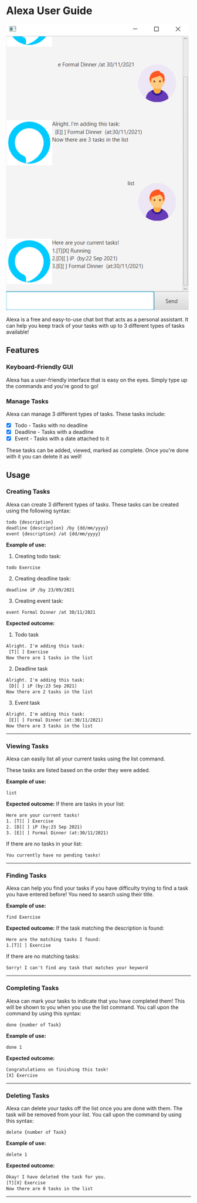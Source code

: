 # Alexa User Guide

![Alexa Preview](https://github.com/DonnyS57/ip/blob/master/docs/Ui.png)

Alexa is a free and easy-to-use chat bot that acts as a personal assistant. It can help you keep track of your tasks with up to 3 different types of tasks available!

## Features

### Keyboard-Friendly GUI

Alexa has a user-friendly interface that is easy on the eyes. Simply type up the commands and you're good to go!

### Manage Tasks

Alexa can manage 3 different types of tasks. These tasks include:

- [x] Todo - Tasks with no deadline
- [x] Deadline - Tasks with a deadline
- [x] Event - Tasks with a date attached to it 

These tasks can be added, viewed, marked as complete. Once you're done with it you can delete it as well!

## Usage

### Creating Tasks

Alexa can create 3 different types of tasks. These tasks can be created using the following syntax:
```
todo {description}
deadline {description} /by {dd/mm/yyyy}
event {description} /at {dd/mm/yyyy}
```
**Example of use:**
1. Creating todo task:
```
todo Exercise
```
2. Creating deadline task:
```
deadline iP /by 23/09/2021
```
3. Creating event task:
```
event Formal Dinner /at 30/11/2021
```
**Expected outcome:**
1. Todo task
```
Alright. I'm adding this task:
 [T][ ] Exercise
Now there are 1 tasks in the list
```
2. Deadline task
```
Alright. I'm adding this task:
 [D][ ] iP (by:23 Sep 2021) 
Now there are 2 tasks in the list
```
3. Event task
```
Alright. I'm adding this task:
 [E][ ] Formal Dinner (at:30/11/2021) 
Now there are 3 tasks in the list
```
--------------------------------------------------------------------

### Viewing Tasks

Alexa can easily list all your current tasks using the list command.

These tasks are listed based on the order they were added.

**Example of use:**
```
list
```
**Expected outcome:**
If there are tasks in your list:
```
Here are your current tasks!
1. [T][ ] Exercise
2. [D][ ] iP (by:23 Sep 2021)
3. [E][ ] Formal Dinner (at:30/11/2021)
```
If there are no tasks in your list:
```
You currently have no pending tasks!
```
--------------------------------------------------------------------
### Finding Tasks

Alexa can help you find your tasks if you have difficulty trying to find a task you have entered before!
You need to search using their title.

**Example of use:**
```
find Exercise
```
**Expected outcome:**
If the task matching the description is found:
```
Here are the matching tasks I found:
1.[T][ ] Exercise
```
If there are no matching tasks:
```
Sorry! I can't find any task that matches your keyword
```
--------------------------------------------------------------------
### Completing Tasks

Alexa can mark your tasks to indicate that you have completed them!
This will be shown to you when you use the list command. You call upon the command by using this syntax:
```
done {number of Task}
```
**Example of use:**
```
done 1
```
**Expected outcome:**
```
Congratulations on finishing this task!
[X] Exercise
```
--------------------------------------------------------------------
### Deleting Tasks

Alexa can delete your tasks off the list once you are done with them.
The task will be removed from your list. You call upon the command by using this syntax:
```
delete {number of Task}
```
**Example of use:**
```
delete 1
```
**Expected outcome:**
```
Okay! I have deleted the task for you.
[T][X] Exercise
Now there are 0 tasks in the list
```
--------------------------------------------------------------------
